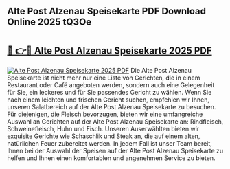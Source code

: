 ## Alte Post Alzenau Speisekarte PDF Download Online 2025 tQ3Oe

# <h2><a href="http://gc6jemj.nevu.top/?p=Alte+Post+Alzenau+Speisekarte">🔗 👉🔴 Alte Post Alzenau Speisekarte 2025 PDF</a></h2>

[![Alte Post Alzenau Speisekarte 2025 PDF](https://i.imgur.com/dBaPXMq.png)](http://gc6jemj.nevu.top/?p=Alte+Post+Alzenau+Speisekarte)
Die Alte Post Alzenau Speisekarte ist nicht mehr nur eine Liste von Gerichten, die in einem Restaurant oder Café angeboten werden, sondern auch eine Gelegenheit für Sie, ein leckeres und für Sie passendes Gericht zu wählen. Wenn Sie nach einem leichten und frischen Gericht suchen, empfehlen wir Ihnen, unseren Salatbereich auf der Alte Post Alzenau Speisekarte zu besuchen. Für diejenigen, die Fleisch bevorzugen, bieten wir eine umfangreiche Auswahl an Gerichten auf der Alte Post Alzenau Speisekarte an: Rindfleisch, Schweinefleisch, Huhn und Fisch. Unseren Auserwählten bieten wir exquisite Gerichte wie Schaschlik und Steak an, die auf einem alten, natürlichen Feuer zubereitet werden. In jedem Fall ist unser Team bereit, Ihnen bei der Auswahl der Speisen auf der Alte Post Alzenau Speisekarte zu helfen und Ihnen einen komfortablen und angenehmen Service zu bieten.
